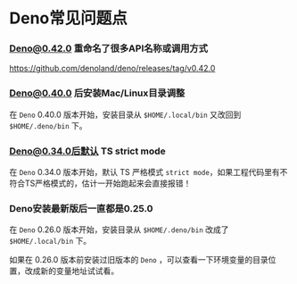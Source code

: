 # Deno常见问题点

### Deno@0.42.0 重命名了很多API名称或调用方式

https://github.com/denoland/deno/releases/tag/v0.42.0


### Deno@0.40.0 后安装Mac/Linux目录调整 

在 `Deno` 0.40.0 版本开始，安装目录从 `$HOME/.local/bin` 又改回到 `$HOME/.deno/bin` 下。


### Deno@0.34.0后默认 TS strict mode

在 `Deno` 0.34.0 版本开始，默认 TS 严格模式 `strict mode`，如果工程代码里有不符合TS严格模式的，估计一开始跑起来会直接报错！

### Deno安装最新版后一直都是0.25.0

在 `Deno` 0.26.0 版本开始，安装目录从 `$HOME/.deno/bin` 改成了 `$HOME/.local/bin` 下。

如果在 0.26.0 版本前安装过旧版本的 `Deno` ，可以查看一下环境变量的目录位置，改成新的变量地址试试看。


